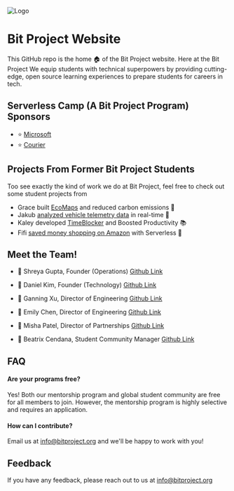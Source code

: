 ![Logo](https://pbs.twimg.com/profile_images/1373353833330475008/rKWjiXET_400x400.png)


# Bit Project Website

This GitHub repo is the home 🏠 of the Bit Project website. 
Here at the Bit Project We equip students with technical 
superpowers by providing cutting-edge, open source learning 
experiences to prepare students for careers in tech. 


## Serverless Camp (A Bit Project Program) Sponsors

 - ⭐️ [Microsoft](https://www.microsoft.com/en-us/)
 - ⭐️ [Courier](https://www.courier.com/)



## Projects From Former Bit Project Students

Too see exactly the kind of work we do at Bit Project, 
feel free to check out some student projects from 

- Grace built [EcoMaps](https://www.bitproject.org/projects/reducing-carbon-emissions) and reduced carbon emissions 🌱
- Jakub [analyzed vehicle telemetry data](https://www.bitproject.org/projects/vehicle-telemetry-sigma-link) in real-time 🚗
- Kaley developed [TimeBlocker](https://www.bitproject.org/projects/saving-time-with-timeblocker) and Boosted Productivity 📚
- Fifi [saved money shopping on Amazon](https://www.bitproject.org/projects/saving-money-with-serverless) with Serverless 🛒


## Meet the Team!

- 💙 Shreya Gupta, Founder (Operations) [Github Link](https://github.com/shreythecray)

- 💙 Daniel Kim, Founder (Technology) [Github Link](https://github.com/lazyplatypus)
- 💙 Ganning Xu, Director of Engineering [Github Link](https://github.com/ganning127)
- 💙 Emily Chen, Director of Engineering [Github Link](https://github.com/emsesc)
- 💙 Misha Patel, Director of Partnerships [Github Link](https://www.github.com/octokatherine)
- 💜 Beatrix Cendana, Student Community Manager [Github Link](https://github.com/beatrixcendana)


## FAQ

#### Are your programs free?

Yes! Both our mentorship program and global student community are free for all members to join. However, the mentorship program is highly selective and requires an application.

#### How can I contribute?

Email us at info@bitproject.org and we'll be happy to work with you!


## Feedback

If you have any feedback, please reach out to us at info@bitproject.org